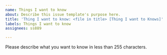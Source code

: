 ```yaml
---
name: Things I want to know
about: Describe this issue template's purpose here.
title: 'Thing I want to know: <file in title> [Thing I want to Knows]'
labels: Things I want to know
assignees: ss889

---
```


Please describe what you want to know in less than 255 characters.
